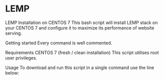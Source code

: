 # LEMP
LEMP Installation on CENTOS 7
This bash script will install LEMP stack on your CENTOS 7 and configure it to maximize its performance of website serving.

Getting started
Every command is well commented.

Requirements
CENTOS 7 (fresh / clean installation)
This script utilises root user privileges.

Usage
To download and run this script in a single command use the line below:
